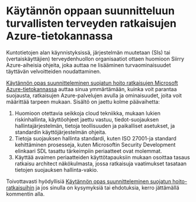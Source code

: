 <properties
   pageTitle="Käytännön oppaan suunnitteluun suojatun terveyden ratkaisuja Azure | Microsoft Azure"
   description=" Tämän artikkelin avulla voit parantaa suojausta terveyden ratkaisuja käyttämällä Azure palvelut ja toiminnot, jotka voit määrittää, kuinka. "
   services="security"
   documentationCenter="na"
   authors="TomShinder"
   manager="MBaldwin"
   editor="TomSh"/>

<tags
   ms.service="security"
   ms.devlang="na"
   ms.topic="article"
   ms.tgt_pltfrm="na"
   ms.workload="na"
   ms.date="09/06/2016"
   ms.author="terrylan"/>

# <a name="a-practical-guide-to-designing-secure-health-care-solutions-in-azure"></a>Käytännön oppaan suunnitteluun turvallisten terveyden ratkaisujen Azure-tietokannassa

Kuntotietojen alan käynnistyksissä, järjestelmän muutetaan (SIs) tai (vertaiskäyttäjien) terveydenhuollon organisaatiot ottaen huomioon Siirry Azure-aiheisia ohjeita, joka auttaa ne lisääminen turvaominaisuudet täyttävän velvoitteiden noudattaminen.

[Käytännön opas suunnitteleminen suojatun hoito ratkaisujen Microsoft Azure-tietokannassa](https://aka.ms/azureindustrysecurity) auttaa sinua ymmärtämään, kuinka voit parantaa suojausta, ratkaisujen Azure-palvelujen avulla ja ominaisuudet, joita voit määrittää tarpeen mukaan.
Sisältö on jaettu kolme päävaihetta:

1. Huomioon otettavia seikkoja cloud tekniikka, mukaan lukien riskinhallinta, käyttöohjeet jaettu vastuu, tiedot-suojauksen hallintajärjestelmän, tietoja teollisuuden ja paikalliset asetukset, ja standardin käyttöjärjestelmän ohjeita.
2. Tietoja suojauksen hallinta standardi, kuten ISO 27001-ja standard kehittäminen prosesseja, kuten Microsoftin Security Development elinkaari SDL tasattu tärkeimpiin periaatteet ovat molemmat.
3. Käyttää avaimen periaatteiden käyttötapauksiin mukaan osoittaa tasaus ratkaisu architect näkökulmasta, jossa ratkaisuja vaatimukset tasataan tietojen suojauksen hallinta-vakio.

Toivottavasti hyödyllisiä [Käytännön opas suunnitteleminen suojatun hoito-ratkaisuihin](https://aka.ms/azureindustrysecurity) ja jos sinulla on kysymyksiä tai ehdotuksia, kerro jättämällä kommentin alla.
